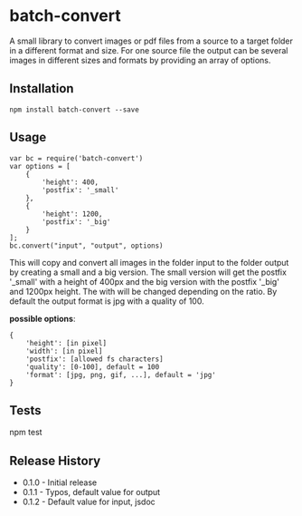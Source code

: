 batch-convert
=============

A small library to convert images or pdf files from a source to a target folder in a 
different format and size. For one source file the output can be several images in 
different sizes and formats by providing an array of options.

## Installation

    npm install batch-convert --save

## Usage

    var bc = require('batch-convert')
    var options = [
        {
            'height': 400,
            'postfix': '_small'
        },
        {
            'height': 1200,
            'postfix': '_big'
        }
    ];
    bc.convert("input", "output", options)

This will copy and convert all images in the folder input to the folder output by creating a small and a big version. 
The small version will get the postfix '_small' with a height of 400px and the big version with the postfix 
'_big' and 1200px height. The with will be changed depending on the ratio. By default the output format is jpg with
a quality of 100.

__possible options__:

    {
        'height': [in pixel]
        'width': [in pixel]
        'postfix': [allowed fs characters]
        'quality': [0-100], default = 100
        'format': [jpg, png, gif, ...], default = 'jpg'
    }
    

## Tests

  npm test

## Release History

* 0.1.0 - Initial release
* 0.1.1 - Typos, default value for output
* 0.1.2 - Default value for input, jsdoc